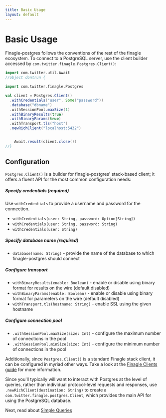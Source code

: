 ```yaml
---
title: Basic Usage
layout: default
---
```


# Basic Usage

Finagle-postgres follows the conventions of the rest of the finagle ecosystem. To connect to a PostgreSQL server, use
the client builder accessed by `com.twitter.finagle.Postgres.Client()`:


```scala mdoc:invisible
import com.twitter.util.Await
//object dontrun {
```

```scala mdoc
import com.twitter.finagle.Postgres

val client = Postgres.Client()
  .withCredentials("user", Some("password"))
  .database("dbname")
  .withSessionPool.maxSize(1)
  .withBinaryResults(true)
  .withBinaryParams(true)
  .withTransport.tls("host")
  .newRichClient("localhost:5432")
```

```scala mdoc:invisible

    Await.result(client.close())
//}
```

## Configuration

`Postgres.Client()` is a builder for finagle-postgres' stack-based client; it offers a fluent API for the most common
configuration needs:

##### Specify credentials (required)
Use `withCredentials` to provide a username and password for the connection.
* `withCredentials(user: String, password: Option[String])`
* `withCredentials(user: String, password: String)`
* `withCredentials(user: String)`

##### Specify database name (required)
* `database(name: String)` - provide the name of the database to which finagle-postgres should connect

##### Configure transport
* `withBinaryResults(enable: Boolean)` - enable or disable using binary format for results on the wire (default disabled)
* `withBinaryParams(enable: Boolean)` - enable or disable using binary format for parameters on the wire (default disabled)
* `withTransport.tls(hostname: String)` - enable SSL using the given hostname

##### Configure connection pool
* `.withSessionPool.maxSize(size: Int)` - configure the maximum number of connections in the pool
* `.withSessionPool.minSize(size: Int)` - configure the minimum number of connections in the pool

Additionally, since `Postgres.Client()` is a standard Finagle stack client, it can be configured in myriad other ways.
Take a look at the [Finagle Clients guide](https://twitter.github.io/finagle/guide/Clients.html) for more information.

Since you'll typically will want to interact with Postgres at the level of queries, rather than individual protocol-level
requests and responses, use `.newRichClient(destination: String)` to create a `com.twitter.finagle.postgres.Client`,
which provides the main API for using the PostgreSQL database.

Next, read about [Simple Queries](03-simple-queries.md)

